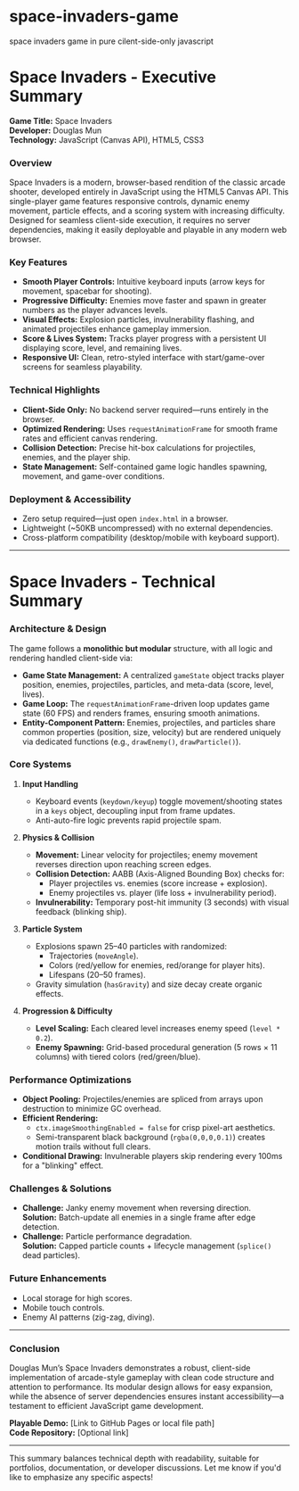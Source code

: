 # space-invaders-game
space invaders game in pure cilent-side-only javascript

# **Space Invaders - Executive Summary**  

**Game Title:** Space Invaders  
**Developer:** Douglas Mun  
**Technology:** JavaScript (Canvas API), HTML5, CSS3  

### **Overview**  
Space Invaders is a modern, browser-based rendition of the classic arcade shooter, developed entirely in JavaScript using the HTML5 Canvas API. This single-player game features responsive controls, dynamic enemy movement, particle effects, and a scoring system with increasing difficulty. Designed for seamless client-side execution, it requires no server dependencies, making it easily deployable and playable in any modern web browser.  

### **Key Features**  
- **Smooth Player Controls:** Intuitive keyboard inputs (arrow keys for movement, spacebar for shooting).  
- **Progressive Difficulty:** Enemies move faster and spawn in greater numbers as the player advances levels.  
- **Visual Effects:** Explosion particles, invulnerability flashing, and animated projectiles enhance gameplay immersion.  
- **Score & Lives System:** Tracks player progress with a persistent UI displaying score, level, and remaining lives.  
- **Responsive UI:** Clean, retro-styled interface with start/game-over screens for seamless playability.  

### **Technical Highlights**  
- **Client-Side Only:** No backend server required—runs entirely in the browser.  
- **Optimized Rendering:** Uses `requestAnimationFrame` for smooth frame rates and efficient canvas rendering.  
- **Collision Detection:** Precise hit-box calculations for projectiles, enemies, and the player ship.  
- **State Management:** Self-contained game logic handles spawning, movement, and game-over conditions.  

### **Deployment & Accessibility**  
- Zero setup required—just open `index.html` in a browser.  
- Lightweight (~50KB uncompressed) with no external dependencies.  
- Cross-platform compatibility (desktop/mobile with keyboard support).  

---

# **Space Invaders - Technical Summary**  

### **Architecture & Design**  
The game follows a **monolithic but modular** structure, with all logic and rendering handled client-side via:  
- **Game State Management:** A centralized `gameState` object tracks player position, enemies, projectiles, particles, and meta-data (score, level, lives).  
- **Game Loop:** The `requestAnimationFrame`-driven loop updates game state (60 FPS) and renders frames, ensuring smooth animations.  
- **Entity-Component Pattern:** Enemies, projectiles, and particles share common properties (position, size, velocity) but are rendered uniquely via dedicated functions (e.g., `drawEnemy()`, `drawParticle()`).  

### **Core Systems**  
1. **Input Handling**  
   - Keyboard events (`keydown/keyup`) toggle movement/shooting states in a `keys` object, decoupling input from frame updates.  
   - Anti-auto-fire logic prevents rapid projectile spam.  

2. **Physics & Collision**  
   - **Movement:** Linear velocity for projectiles; enemy movement reverses direction upon reaching screen edges.  
   - **Collision Detection:** AABB (Axis-Aligned Bounding Box) checks for:  
     - Player projectiles vs. enemies (score increase + explosion).  
     - Enemy projectiles vs. player (life loss + invulnerability period).  
   - **Invulnerability:** Temporary post-hit immunity (3 seconds) with visual feedback (blinking ship).  

3. **Particle System**  
   - Explosions spawn 25–40 particles with randomized:  
     - Trajectories (`moveAngle`).  
     - Colors (red/yellow for enemies, red/orange for player hits).  
     - Lifespans (20–50 frames).  
   - Gravity simulation (`hasGravity`) and size decay create organic effects.  

4. **Progression & Difficulty**  
   - **Level Scaling:** Each cleared level increases enemy speed (`level * 0.2`).  
   - **Enemy Spawning:** Grid-based procedural generation (5 rows × 11 columns) with tiered colors (red/green/blue).  

### **Performance Optimizations**  
- **Object Pooling:** Projectiles/enemies are spliced from arrays upon destruction to minimize GC overhead.  
- **Efficient Rendering:**  
  - `ctx.imageSmoothingEnabled = false` for crisp pixel-art aesthetics.  
  - Semi-transparent black background (`rgba(0,0,0,0.1)`) creates motion trails without full clears.  
- **Conditional Drawing:** Invulnerable players skip rendering every 100ms for a "blinking" effect.  

### **Challenges & Solutions**  
- **Challenge:** Janky enemy movement when reversing direction.  
  **Solution:** Batch-update all enemies in a single frame after edge detection.  
- **Challenge:** Particle performance degradation.  
  **Solution:** Capped particle counts + lifecycle management (`splice()` dead particles).  

### **Future Enhancements**  
- Local storage for high scores.  
- Mobile touch controls.  
- Enemy AI patterns (zig-zag, diving).  

---

### **Conclusion**  
Douglas Mun’s Space Invaders demonstrates a robust, client-side implementation of arcade-style gameplay with clean code structure and attention to performance. Its modular design allows for easy expansion, while the absence of server dependencies ensures instant accessibility—a testament to efficient JavaScript game development.  

**Playable Demo:** [Link to GitHub Pages or local file path]  
**Code Repository:** [Optional link]  

--- 
This summary balances technical depth with readability, suitable for portfolios, documentation, or developer discussions. Let me know if you'd like to emphasize any specific aspects!
